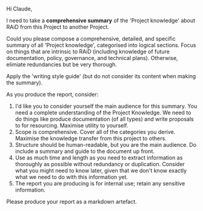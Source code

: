 Hi Claude,

I need to take a **comprehensive summary** of the 'Project knowledge' about RAiD from this Project to another Project. 

Could you please compose a comprehensive, detailed, and specific summary of all 'Project knowledge', categorised into logical sections. Focus on things that are intrinsic to RAiD (including knowledge of future documentation, policy, governance, and technical plans). Otherwise, elimiate redundancies but be very thorough. 

Apply the 'writing style guide' (but do not consider its content when making the summary). 

As you produce the report, consider: 

1. I'd like you to consider yourself the main audience for this summary. You need a complete  understanding of the Project Knowledge. We need to do things like produce documentation (of all types) and write proposals to for resourcing. Maximise utility to yourself. 
2. Scope is comprehensive. Cover all of the categories you derive. Maximise the knowledge transfer from this project to others. 
3. Structure should be human-readable, but you are the main audience. Do include a summary and guide to the document up front. 
4. Use as much time and length as you need to extract information as thoroughly as possible without redundancy or duplication. Consider what you might need to know later, given that we don't know exactly what we need to do with this information yet.
5. The report you are producing is for internal use; retain any sensitive information. 

Please produce your report as a markdown artefact.